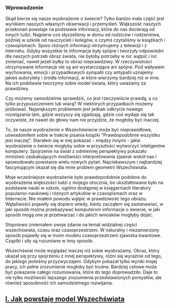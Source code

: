 ### Wprowadzenie

Skąd bierze się nasze wyobrażenie o świecie?
Tylko bardzo mała część jest wynikiem naszych własnych obserwacji i przemyśleń.
Większość naszych przekonań powstaje na podstawie informacji, które do nas docierają od innych ludzi.
Najpierw coś słyszeliśmy w domu od rodziców i rodzeństwa, później w szkole od nauczycieli i kolegów,
o czymś czytaliśmy w książkach i czasopismach. Sporo różnych informacji otrzymujemy z telewizji i z Internetu.
Gdyby wszystkie te informacje były spójne i tworzyły odpowiedni dla naszych potrzeb obraz świata,
nie byłoby potrzeby w nic wątpić i nic zmieniać, nawet jeżeli byłby to obraz nieprawdziwy.
W rzeczywistości otrzymywane informacje nie są ani wystarczające ani spójne.
Pod wpływem wychowania, emocji i przypadkowych sympatii czy antypatii uznajemy jakieś autorytety i źródła informacji,
w które wierzymy bardziej niż w inne. Na ich podstawie tworzymy sobie model świata, który uważamy za prawdziwy.

Czy możemy samodzielnie sprawdzić, co jest rzeczywiście prawdą, a co tylko przypuszczeniem lub wiarą?
W niektórych przypadkach możemy próbować. Największym  problemem jest jednak odkrycie nowego rozwiązania tam,
gdzie wszyscy się zgadzają, gdzie coś wydaje się tak oczywiste, że nawet do głowy nam nie przyjdzie,
że mogłoby być inaczej.

To, że nasze wyobrażenie o Wszechświecie może być nieprawidłowe, uświadomiłem sobie w trakcie pisania książki
"Prawdopodobnie wszystko jest inaczej". Starałem się w niej pokazać - między innymi - jakie wyobrażenie o świecie
mogłyby sobie w przyszłości wytworzyć inteligentne komputery.
Spojrzenie na świat z odmiennej perspektywy pokazało mnóstwo zaskakujących możliwości interpretowania zjawisk wokół nas
i spowodowało powstanie wielu nowych pytań.
Najciekawszym i najbardziej fascynującym okazał się dla mnie problem geometrii Wszechświata.

Moje wcześniejsze wyobrażenie było prawdopodobnie podobne do wyobrażenia większości ludzi z mojego otocznia,
bo ukształtowane było na podstawie nauki w szkole, ogólno dostępnej w księgarniach literatury popularno-naukowej
i różnych artykułów w czasopismach oraz w Internecie. Nie miałem powodu wątpić w prawdziwość tego obrazu.
Wątpliwości pojawiły się dopiero wtedy, kiedy zacząłem się zastanawiać, w jaki sposób można przekazywać
komputerom informacje o świecie, w jaki sposób mogą one je przetwarzać i do jakich wniosków mogłyby dojść.

Stopniowo zmieniałem swoje zdanie na temat widzialnej części wszechświata, czasu oraz czasoprzestrzeni.
W naturalny i niezamierzony sposób pojawiły się w moim modelu czasoprzestrzeni zjawiska kwantowe.
Cząstki i siły są rozumiane w inny sposób.

Wszechświat może wyglądać inaczej niż sobie wyobrażamy. Obraz, który ukazał się przy spojrzeniu z innej perspektywy,
różni się wyraźnie od tego, do jakiego jesteśmy przyzwyczajeni.
Gdybym pokazał tylko wyniki mojej pracy, ich pełne zrozumienie mogłoby być trudne.
Bardziej celowe może być pokazanie całego rozumowania, które do tego doprowadziło.
Daje to nie tylko możliwość lepszego zrozumienia przedstawionych pomysłów,
ale również sposobność ich samodzielnego rozwijania.

## [I. Jak powstaje model Wszechświata](rozdzial1)
